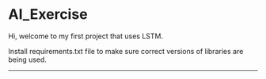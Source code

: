 # AI_Exercise
Hi, welcome to my first project that uses LSTM.

Install requirements.txt file to make sure correct versions of libraries are being used.

---------------------

